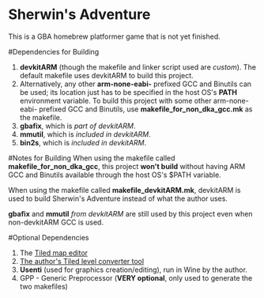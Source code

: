 Sherwin's Adventure
===================

This is a GBA homebrew platformer game that is not yet finished.


#Dependencies for Building
1.  **devkitARM** (though the makefile and linker script used are
*custom*). The default makefile uses devkitARM to build this project.
  1.  Alternatively, any other **arm-none-eabi-** prefixed GCC and Binutils
  can be used; its location just has to be specified in the host OS's
  **PATH** environment variable.  To build this project with some other
  arm-none-eabi- prefixed GCC and Binutils, use
  **makefile_for_non_dka_gcc.mk** as the makefile.
2.  **gbafix**, which is *part of devkitARM*.
3.  **mmutil**, which is *included in devkitARM*.
4.  **bin2s**, which is *included in devkitARM*.


#Notes for Building
When using the makefile called **makefile_for_non_dka_gcc**, this project
**won't build** without having ARM GCC and Binutils available through the
host OS's $PATH variable.

When using the makefile called **makefile_devkitARM.mk**, devkitARM is used
to build Sherwin's Adventure instead of what the author uses.

**gbafix** and **mmutil** *from devkitARM* are still used by this project
even when non-devkitARM GCC is used.


#Optional Dependencies
1.  The [Tiled map editor](https://github.com/bjorn/tiled)
2.  [The author's Tiled level converter tool](https://github.com/fl4shk/tiled_level_converter)
3.  **Usenti** (used for graphics creation/editing), run in Wine by the
author.
4.  GPP - Generic Preprocessor (**VERY optional**, only used to generate
the two makefiles)

